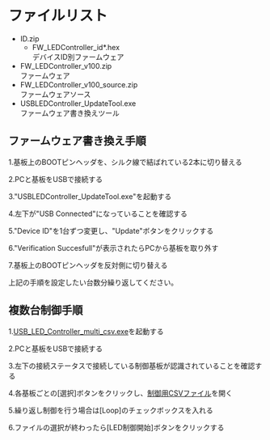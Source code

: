 # ファイルリスト

 - ID.zip
   -  FW_LEDController_id*.hex  
      デバイスID別ファームウェア
 - FW_LEDController_v100.zip  
   ファームウェア
 - FW_LEDController_v100_source.zip  
   ファームウェアソース  
 - USBLEDController_UpdateTool.exe  
   ファームウェア書き換えツール

## ファームウェア書き換え手順

1.基板上のBOOTピンヘッダを、シルク線で結ばれている2本に切り替える

2.PCと基板をUSBで接続する

3."USBLEDController_UpdateTool.exe"を起動する

4.左下が"USB Connected"になっていることを確認する

5."Device ID"を1台ずつ変更し、"Update"ボタンをクリックする

6."Verification Succesfull"が表示されたらPCから基板を取り外す

7.基板上のBOOTピンヘッダを反対側に切り替える

上記の手順を設定したい台数分繰り返してください。

## 複数台制御手順

1.[USB_LED_Controller_multi_csv.exe](https://github.com/bit-trade-one/ADULEDB-USBControll/raw/master/PC-Tool/USB_LED_Controller_multi_csv/USB_LED_Controller_multi_csv.exe)を起動する

2.PCと基板をUSBで接続する

3.左下の接続ステータスで接続している制御基板が認識されていることを確認する

4.各基板ごとの\[選択\]ボタンをクリックし、[制御用CSVファイル](https://github.com/bit-trade-one/ADULEDB-USBControll/tree/master/PC-Tool)を開く

5.繰り返し制御を行う場合は\[Loop\]のチェックボックスを入れる

6.ファイルの選択が終わったら\[LED制御開始\]ボタンをクリックする
